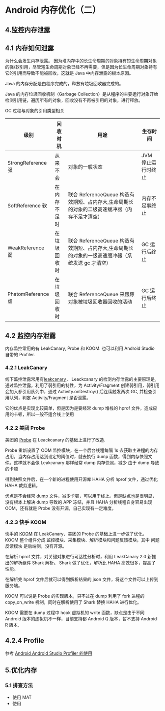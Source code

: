 # Android 内存优化（二）

## 4.监控内存泄露


## 4.1 内存如何泄露
为什么会发生内存泄露。
因为堆内存中的长生命周期的对象持有短生命周期对象的强/软引用，尽管短生命周期对象已经不再需要，但是因为长生命周期对象持有它的引用而导致不能被回收，这就是 Java 中内存泄露的根本原因。

Java 的内存分配是由程序完成的，释放有垃圾回收器完成的。

Java 的内存垃圾回收机制（Garbage Collection）是从程序的主要运行对象开始检测引用链，遍历所有的对象，回收没有不再被引用的对象，进行释放。

GC 过程与对象的引用类型相关

| 级别 | 回收时机  | 用途 | 生存时间 |
| --- | --- | --- | --- |
| StrongReference 强| 从来不会 | 对象的一般状态 | JVM 停止运行时终止|
| SoftReference 软|在内存不足时 |联合 ReferenceQueue 构造有效期短、占内存大,生命周期长的对象的二级高速缓冲器（内存不足才清空） | 内存不足事终止|
| WeakReference 弱|在垃圾回收时|联合 ReferenceQueue 构造有效期短、占内存大,生命周期长的对象的一级高速缓冲器（系统发送 gc 才清空） | GC 运行后终止|
| PhatomReference 虚|在垃圾回收时| 联合 ReferenceQueue 来跟踪对象被垃圾回收器回收的活动|GC 运行后终止 |


## 4.2 监控内存泄露

内存监控常用的有 LeakCanary, Probe 和 KOOM. 也可以利用 Android Studio 自带的 Profiler.


### 4.2.1 LeakCanary
线下监控泄露常用有[leakcanary](https://github.com/square/leakcanary)，
Leackcanary 的检测内存泄露的主要原理是，通过监控泄露，利用了弱引用的特性，为 Activity/Fragment 创建弱引用，弱引用会加入都引用队列中，通过 Activity.onDestroy() 后连续触发两次 GC, 并检查引用队列，判定 Activity/Fragment 是否泄露。

它的优点是实现比较简单，但是因为是要经常 dump 堆栈的 hprof 文件，造成应用的卡顿，所以一般不适合线上使用

### 4.2.2 美团 Probe
美团的 [Probe](https://tech.meituan.com/2019/11/14/crash-oom-probe-practice.html) 在 Leackcanary 的基础上进行了改造.

Probe 重新设置了 OOM 监控模块，在一个后台线程每隔 1s 去获取主进程的内存占用，当内存占用达到设定的阈值时，就去执行 dump 函数，得到内存快照文件。这样就不会像 Leakcanary 那样经常 dump 内存快照，减少 由于 dump 导致的卡顿

得到快照文件后，在一个新的进程使用开源库 HAHA 分析 hprof 文件，通过优化 HAHA 裁剪逻辑。

优点是不会经常 dump 文件，减少卡顿，可以用于线上。但是缺点也是很明显，没有根本上解决 dump 导致的 APP 冻结，并且 HAHA 分析线程自身容易出现 OOM，还有就是 Probe 没有开源，自己实现有一定难度。

### 4.2.3 快手 KOOM
快手的 [KOOM](https://juejin.im/post/6860014199973871624) 在 LeakCanary、美团的 Probe 的基础上进一步做了优化。KOOM 整个组件分成 监控模块、采集模块、解析模块和问题反馈模块，其中 问题反馈模块 是后端侧，没有开源。

在解析 hprof 文件，对关键对象进行可达性分析时，利用 LeakCanary 2.0 新推出的解析组件 Shark 解析。 Shark 做了优化，解析比 HAHA 高效很多，提高了性能。

在解析完 hprof 文件后就可以得到解析结果的 json 文件，将这个文件可以上传到服务端。

KOOM 可以说是 Probe 的实现版本，只不过在 dump 利用了 fork 进程的
 copy_on_write 机制，同时在解析使用了 Shark 替换 HAHA 进行优化。

KOOM 需要在 dump 过程中 hook 虚拟机的 write 函数，缺点是由于不同 Android 版本的虚拟机不一样，目前支持都 Android Q 版本，暂不支持 Android R 版本.

## 4.2.4 Profile
参考 [Android Android Studio Profiler 的使用](https://github.com/yxhuangCH/CSLearn/blob/master/android/advanced_series/android_block/Android%E5%8D%A1%E9%A1%BF-Profiler.md)


## 5.优化内存


### 5.1 排查方法
- 使用 MAT
- 使用 




